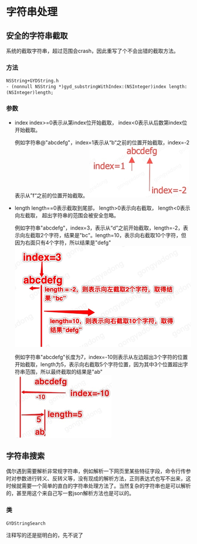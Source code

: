 # 字符串处理
## 安全的字符串截取
系统的截取字符串，超过范围会crash，因此重写了个不会出错的截取方法。
### 方法

```
NSString+GYDString.h
- (nonnull NSString *)gyd_substringWithIndex:(NSInteger)index length:(NSInteger)length;
```
### 参数

- index
	index>=0表示从第index位开始截取，
	index<0表示从后数第index位开始截取。
	
	例如字符串@"abcdefg"，index=1表示从“b“之前的位置开始截取，index=-2表示从”f“之前的位置开始截取。
	![](media/15907699986190.jpg)

- length
	length==0表示截取到尾部，
	length>0表示向右截取，
	length<0表示向左截取，
	超出字符串的范围会被安全忽略。
	
	例如字符串"abcdefg"，index=3，表示从“d”之前开始截取，length=-2，表示向左截取2个字符，结果是"bc"。length=10，表示向右截取10个字符，但因为右面只有4个字符，所以结果是"defg"
	![](media/15907707275093.jpg)

	例如字符串"abcdefg"长度为7，index=-10则表示从左边超出3个字符的位置开始截取，length为5，表示向右截取5个字符位置，因为其中3个位置超出字符串范围，所以最终截取的结果是"ab"
	![](media/15907715800276.jpg)

## 字符串搜索
偶尔遇到需要解析非常规字符串，例如解析一下网页里某些特征字段，命令行传参时对参数进行转义、反转义等，没有现成的解析方法，正则表达式也写不出来，这时候就需要一个简单的直白的字符串处理方法了。当然复杂的字符串也是可以解析的，甚至用这个来自己写一套json解析方法也是可以的。

### 类

```
GYDStringSearch
```
注释写的还是挺明白的，先不说了


